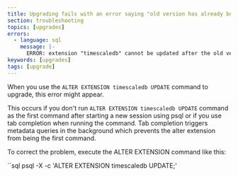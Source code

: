 ```yaml
---
title: Upgrading fails with an error saying "old version has already been loaded"
section: troubleshooting
topics: [upgrades]
errors:
  - language: sql
    message: |-
      ERROR: extension "timescaledb" cannot be updated after the old version has already been loaded
keywords: [upgrades]
tags: [upgrade]
---
```


When you use the `ALTER EXTENSION timescaledb UPDATE` command to upgrade, this
error might appear.

This occurs if you don't run `ALTER EXTENSION timescaledb UPDATE` command as the
first command after starting a new session using psql or if you use tab
completion when running the command. Tab completion triggers metadata queries in
the background which prevents the alter extension from being the first command.

To correct the problem, execute the ALTER EXTENSION command like this:

``sql
psql -X -c 'ALTER EXTENSION timescaledb UPDATE;'
```
